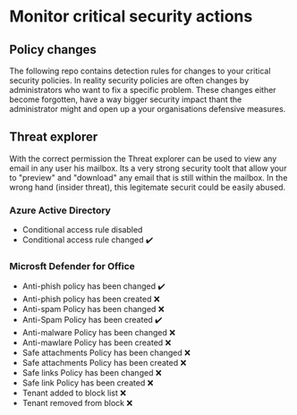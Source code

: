 # Monitor critical security actions 

## Policy changes
The following repo contains detection rules for changes to your critical security policies. 
In reality security policies are often changes by administrators who want to fix a specific problem.
These changes either become forgotten, have a way bigger security impact thant the administrator might and open up a your organisations defensive measures.

## Threat explorer
With the correct permission the Threat explorer can be used to view any email in any user his mailbox. 
Its a very strong security toolt that allow your to "preview" and "download" any email that is still within the mailbox. 
In the wrong hand (insider threat), this legitemate securit could be easily abused. 


### Azure Active Directory
- Conditional access rule disabled 
- Conditional access rule changed :heavy_check_mark:

### Microsft Defender for Office
- Anti-phish policy has been changed :heavy_check_mark:
- Anti-phish policy has been created :x:
- Anti-spam Policy has been changed :x:
- Anti-Spam Policy has been created :heavy_check_mark:
- Anti-malware Policy has been changed :x:
- Anti-mawlare Policy has been created :x:
- Safe attachments Policy has been changed :x:
- Safe attachments Policy has been created :x:
- Safe links Policy has been changed :x:
- Safe link Policy has been created :x:
- Tenant added to block list :x:
- Tenant removed from block :x:
